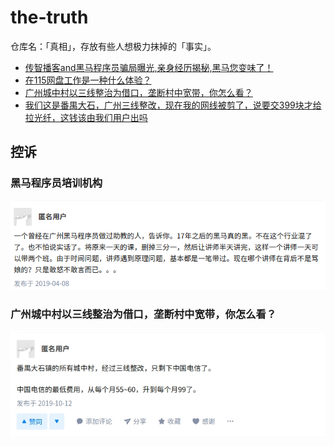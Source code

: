 # the-truth

仓库名：「真相」，存放有些人想极力抹掉的「事实」。

- [传智播客and黑马程序员骗局曝光,亲身经历揭秘,黑马您变味了！][1]
- [在115网盘工作是一种什么体验？][2]
- [广州城中村以三线整治为借口，垄断村中宽带，你怎么看？][3]
- [我们这是番禺大石，广州三线整改，现在我的网线被剪了，说要交399块才给拉光纤，这钱该由我们用户出吗](https://zhidao.baidu.com/question/1451750209784064340.html)

## 控诉

### 黑马程序员培训机构

[![](001.png)][3]


### 广州城中村以三线整治为借口，垄断村中宽带，你怎么看？

[![](002.jpg)][4]


[1]: http://www.8-008.com/newsDetail/7381.html
[2]: https://www.zhihu.com/question/27310956
[3]: https://www.zhihu.com/question/21414830/answer/644376519
[4]: https://www.zhihu.com/question/283052257
